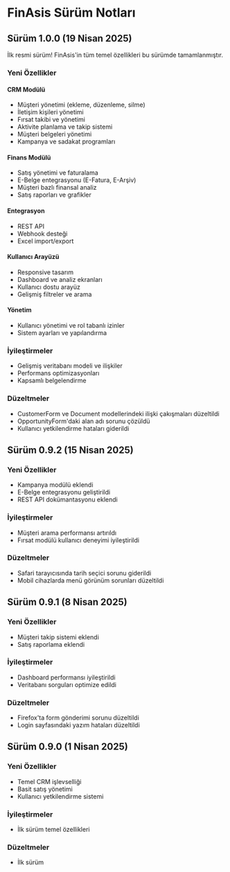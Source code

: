 # FinAsis Sürüm Notları

## Sürüm 1.0.0 (19 Nisan 2025)

İlk resmi sürüm! FinAsis'in tüm temel özellikleri bu sürümde tamamlanmıştır.

### Yeni Özellikler

#### CRM Modülü
- Müşteri yönetimi (ekleme, düzenleme, silme)
- İletişim kişileri yönetimi
- Fırsat takibi ve yönetimi
- Aktivite planlama ve takip sistemi
- Müşteri belgeleri yönetimi
- Kampanya ve sadakat programları

#### Finans Modülü
- Satış yönetimi ve faturalama
- E-Belge entegrasyonu (E-Fatura, E-Arşiv)
- Müşteri bazlı finansal analiz
- Satış raporları ve grafikler

#### Entegrasyon
- REST API
- Webhook desteği
- Excel import/export

#### Kullanıcı Arayüzü
- Responsive tasarım
- Dashboard ve analiz ekranları
- Kullanıcı dostu arayüz
- Gelişmiş filtreler ve arama

#### Yönetim
- Kullanıcı yönetimi ve rol tabanlı izinler
- Sistem ayarları ve yapılandırma

### İyileştirmeler
- Gelişmiş veritabanı modeli ve ilişkiler
- Performans optimizasyonları
- Kapsamlı belgelendirme

### Düzeltmeler
- CustomerForm ve Document modellerindeki ilişki çakışmaları düzeltildi
- OpportunityForm'daki alan adı sorunu çözüldü
- Kullanıcı yetkilendirme hataları giderildi

## Sürüm 0.9.2 (15 Nisan 2025)

### Yeni Özellikler
- Kampanya modülü eklendi
- E-Belge entegrasyonu geliştirildi
- REST API dokümantasyonu eklendi

### İyileştirmeler
- Müşteri arama performansı artırıldı
- Fırsat modülü kullanıcı deneyimi iyileştirildi

### Düzeltmeler
- Safari tarayıcısında tarih seçici sorunu giderildi
- Mobil cihazlarda menü görünüm sorunları düzeltildi

## Sürüm 0.9.1 (8 Nisan 2025)

### Yeni Özellikler
- Müşteri takip sistemi eklendi
- Satış raporlama eklendi

### İyileştirmeler
- Dashboard performansı iyileştirildi
- Veritabanı sorguları optimize edildi

### Düzeltmeler
- Firefox'ta form gönderimi sorunu düzeltildi
- Login sayfasındaki yazım hataları düzeltildi

## Sürüm 0.9.0 (1 Nisan 2025)

### Yeni Özellikler
- Temel CRM işlevselliği
- Basit satış yönetimi
- Kullanıcı yetkilendirme sistemi

### İyileştirmeler
- İlk sürüm temel özellikleri

### Düzeltmeler
- İlk sürüm 